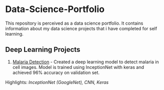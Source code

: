 # Data-Science-Portfolio
This repository is perceived as a data science portfolio. It contains information about my data science projects that i have completed for self learning.

## Deep Learning Projects
1. [Malaria Detection](https://www.kaggle.com/ankur561999/detecting-malaria-using-inceptionnet) - Created a deep learning model to detect malaria in cell images. Model is trained using InceptionNet with keras and achieved 96% accuracy on validation set.

Highlights: *InceptionNet (GoogleNet), CNN, Keras*
